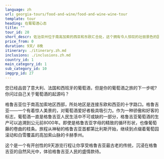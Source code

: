 ```yaml
---
language: zh
url: georgia-tours/food-and-wine/food-and-wine-wine-tour
template: tour
heading: 在葡萄酒心态
title: ""
tour_id: 28
short_descr: 佐治亚州位于南高加索的西亚和东欧汇合处，这个拥有令人惊叹的壮丽景色的国家最近出现在葡萄酒爱好者的雷达上
price_from: 0
duration: 9天/ 8晚
itinerary: ./itinerary.zh.md
inclusions: ./inclusions.zh.md
country_id: 1
main_category_id: 1
sub_category_id: 10
imggrp_id: 27
---
```

您已经品尝了意大利、法国和西班牙的葡萄酒，但是你的葡萄酒之旅的下一步呢?你问过自己关于葡萄酒的起源吗？

格鲁吉亚位于南高加索地区西部，所处地区是连接东欧和西亚的十字路口。格鲁吉亚——一个有着惊人美景的，对葡萄酒爱好者极具吸引力。作为一种骄傲和好客的标志，葡萄酒一直是格鲁吉亚人民生活中不可或缺的一部分，格鲁吉亚葡萄酒的生产可以追溯到公元前8000年。即使是格鲁吉亚字母的精致的循环形状，也像葡萄藤的卷曲的枝条。旅程从神秘的格鲁吉亚首都第比利斯开始，继续到点缀着葡萄园滚动和白雪覆盖的高加索山脉的卡赫季州。

这个是一个有开创性的9天游览行程让你享受格鲁吉亚最古老的传统，沉浸在格鲁吉亚的自然风光中，体验格鲁吉亚人民的盛情款待。